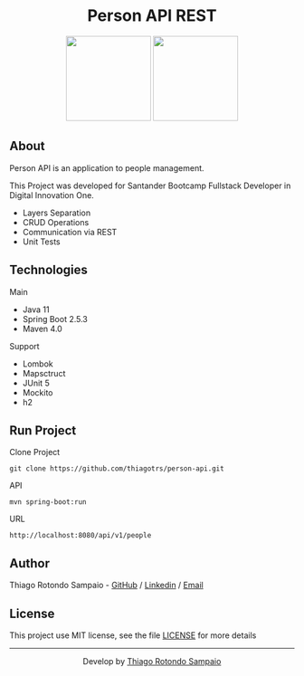 <h1 align="center">Person API REST</h1>

<p align="center">
<img src="https://hermes.digitalinnovation.one/tracks/3af8b71f-cf57-40a6-92e7-e388f50ec8fd.png" height="150px" />
<img src="https://raw.githubusercontent.com/spring-projects/spring-framework/main/src/docs/spring-framework.png" height="150px" />
</p>

## About

Person API is an application to people management.

This Project was developed for Santander Bootcamp Fullstack Developer in Digital Innovation One.

* Layers Separation
* CRUD Operations
* Communication via REST
* Unit Tests

## Technologies

Main

* Java 11
* Spring Boot 2.5.3
* Maven 4.0

Support

* Lombok
* Mapsctruct
* JUnit 5
* Mockito
* h2

## Run Project

Clone Project

```git
git clone https://github.com/thiagotrs/person-api.git
```

API

```ssh
mvn spring-boot:run
```

URL
```
http://localhost:8080/api/v1/people
```

## Author

Thiago Rotondo Sampaio - [GitHub](https://github.com/thiagotrs) / [Linkedin](https://www.linkedin.com/in/thiago-rotondo-sampaio) / [Email](mailto:thiagorot@gmail.com)

## License

This project use MIT license, see the file [LICENSE](.github/LICENSE.md) for more details

---

<p align="center">Develop by <a href="https://github.com/thiagotrs">Thiago Rotondo Sampaio</a></p>